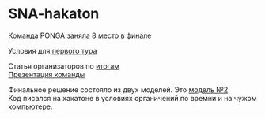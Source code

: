 # SNA-hakaton
Команда PONGA заняла 8 место в финале

Условия для [первого тура](https://mlbootcamp.ru/round/19/sandbox/)

Статья организаторов по [итогам](https://habr.com/ru/company/odnoklassniki/blog/448140/)  
[Презентация команды](https://cloud.mail.ru/public/A9cF/bVSWJCJgt/Presentations/PONGA.pdf)

Финальное решение состояло из двух моделей. 
Это [модель №2](https://github.com/polosataya/SNA-hakaton/blob/master/no_2_1.ipynb)  
Код писался на хакатоне в условиях органичений по времни и на чужом компьютере. 
